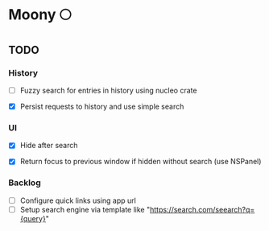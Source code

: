 # Moony 🌕

## TODO

### History
- [ ] Fuzzy search for entries in history using nucleo crate
- [x] Persist requests to history and use simple search


### UI
- [x] Hide after search
- [x] Return focus to previous window if hidden without search (use NSPanel)


### Backlog
- [ ] Configure quick links using app url
- [ ] Setup search engine via template like "https://search.com/seearch?q={query}"
